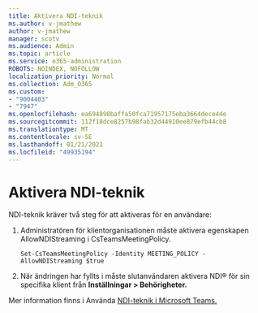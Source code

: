 ```yaml
---
title: Aktivera NDI-teknik
ms.author: v-jmathew
author: v-jmathew
manager: scotv
ms.audience: Admin
ms.topic: article
ms.service: o365-administration
ROBOTS: NOINDEX, NOFOLLOW
localization_priority: Normal
ms.collection: Adm_O365
ms.custom:
- "9004403"
- "7947"
ms.openlocfilehash: ea694898baffa50fca71957175eba3664dece44e
ms.sourcegitcommit: 112f18dce8257b98fab32d44910ee879efb44cb8
ms.translationtype: MT
ms.contentlocale: sv-SE
ms.lasthandoff: 01/21/2021
ms.locfileid: "49935194"
---
```

# <a name="turn-on-ndi-technology"></a>Aktivera NDI-teknik

NDI-teknik kräver två steg för att aktiveras för en användare:

1. Administratören för klientorganisationen måste aktivera egenskapen AllowNDIStreaming i CsTeamsMeetingPolicy.

    `Set-CsTeamsMeetingPolicy -Identity MEETING_POLICY -AllowNDIStreaming $true`

2. När ändringen har fyllts i måste slutanvändaren aktivera NDI® för sin specifika klient från **Inställningar > Behörigheter.**

Mer information finns i Använda [NDI-teknik i Microsoft Teams.](https://docs.microsoft.com/microsoftteams/use-ndi-in-meetings)
